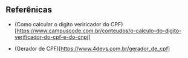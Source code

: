 ## Referênicas

- (Como calcular o digito veriricador do CPF)[https://www.campuscode.com.br/conteudos/o-calculo-do-digito-verificador-do-cpf-e-do-cnpj]

- (Gerador de CPF)[https://www.4devs.com.br/gerador_de_cpf]